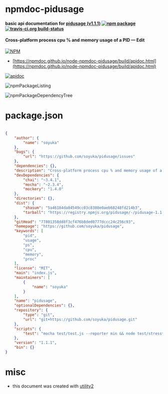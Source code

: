 # npmdoc-pidusage

#### basic api documentation for  [pidusage (v1.1.1)](https://github.com/soyuka/pidusage)  [![npm package](https://img.shields.io/npm/v/npmdoc-pidusage.svg?style=flat-square)](https://www.npmjs.org/package/npmdoc-pidusage) [![travis-ci.org build-status](https://api.travis-ci.org/npmdoc/node-npmdoc-pidusage.svg)](https://travis-ci.org/npmdoc/node-npmdoc-pidusage)

#### Cross-platform process cpu % and memory usage of a PID — Edit

[![NPM](https://nodei.co/npm/pidusage.png?downloads=true&downloadRank=true&stars=true)](https://www.npmjs.com/package/pidusage)

- [https://npmdoc.github.io/node-npmdoc-pidusage/build/apidoc.html](https://npmdoc.github.io/node-npmdoc-pidusage/build/apidoc.html)

[![apidoc](https://npmdoc.github.io/node-npmdoc-pidusage/build/screenCapture.buildCi.browser.%252Ftmp%252Fbuild%252Fapidoc.html.png)](https://npmdoc.github.io/node-npmdoc-pidusage/build/apidoc.html)

![npmPackageListing](https://npmdoc.github.io/node-npmdoc-pidusage/build/screenCapture.npmPackageListing.svg)

![npmPackageDependencyTree](https://npmdoc.github.io/node-npmdoc-pidusage/build/screenCapture.npmPackageDependencyTree.svg)



# package.json

```json

{
    "author": {
        "name": "soyuka"
    },
    "bugs": {
        "url": "https://github.com/soyuka/pidusage/issues"
    },
    "dependencies": {},
    "description": "Cross-platform process cpu % and memory usage of a PID — Edit",
    "devDependencies": {
        "chai": "~3.4.1",
        "mocha": "~2.3.4",
        "mockery": "1.4.0"
    },
    "directories": {},
    "dist": {
        "shasum": "5a46184da84549cc03c8380e0aeb68248fd214b3",
        "tarball": "https://registry.npmjs.org/pidusage/-/pidusage-1.1.1.tgz"
    },
    "gitHead": "77801358dd8f3cf476b8ded0777dccc24c256c93",
    "homepage": "https://github.com/soyuka/pidusage",
    "keywords": [
        "pid",
        "usage",
        "ps",
        "cpu",
        "memory",
        "proc"
    ],
    "license": "MIT",
    "main": "index.js",
    "maintainers": [
        {
            "name": "soyuka"
        }
    ],
    "name": "pidusage",
    "optionalDependencies": {},
    "repository": {
        "type": "git",
        "url": "git+https://github.com/soyuka/pidusage.git"
    },
    "scripts": {
        "test": "mocha test/test.js --reporter min && node test/stresstest.js"
    },
    "version": "1.1.1",
    "bin": {}
}
```



# misc
- this document was created with [utility2](https://github.com/kaizhu256/node-utility2)
